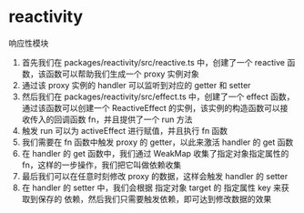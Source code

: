 # reactivity

响应性模块

1.  首先我们在 packages/reactivity/src/reactive.ts 中，创建了一个 reactive 函数，该函数可以帮助我们生成一个 proxy 实例对象
2.  通过该 proxy 实例的 handler 可以监听到对应的 getter 和 setter
3.  然后我们在 packages/reactivity/src/effect.ts 中，创建了一个 effect 函数，通过该函数可以创建一个 ReactiveEffect 的实例，该实例的构造函数可以接收传入的回调函数 fn，并且提供了一个 run 方法
4.  触发 run 可以为 activeEffect 进行赋值，并且执行 fn 函数
5.  我们需要在 fn 函数中触发 proxy 的 getter，以此来激活 handler 的 get 函数
6.  在 handler 的 get 函数中，我们通过 WeakMap 收集了指定对象指定属性的 fn，这样的一步操作，我们把它叫做依赖收集
7.  最后我们可以在任意时刻修改 proxy 的数据，这样会触发 handler 的 setter
8.  在 handler 的 setter 中，我们会根据 指定对象 target 的 指定属性 key 来获取到保存的 依赖，然后我们只需要触发依赖，即可达到修改数据的效果
